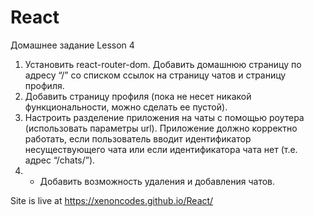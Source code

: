 # React
Домашнее задание Lesson 4

1. Установить react-router-dom. Добавить домашнюю страницу по адресу “/” со списком ссылок на
страницу чатов и страницу профиля.
2. Добавить страницу профиля (пока не несет никакой функциональности, можно сделать ее
пустой).
3. Настроить разделение приложения на чаты с помощью роутера (использовать параметры url).
Приложение должно корректно работать, если пользователь вводит идентификатор
несуществующего чата или если идентификатора чата нет (т.е. адрес “/chats/”).
4. * Добавить возможность удаления и добавления чатов.

Site is live at https://xenoncodes.github.io/React/

